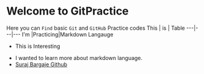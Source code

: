 # Welcome to GitPractice
Here you can `Find` basic `Git` and `GitHub`  Practice codes
This | is | Table
---|---|---
I'm |Practicing|Markdown Langauge

* This is Interesting
+ I wanted to learn more about markdown language.
+ [Suraj Bargaje Github](https://github.com/SurajBargaje)
